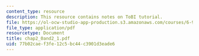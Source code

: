 ```yaml
---
content_type: resource
description: This resource contains notes on ToBI tutorial.
file: https://ol-ocw-studio-app-production.s3.amazonaws.com/courses/6-911-transcribing-prosodic-structure-of-spoken-utterances-with-tobi-january-iap-2006/77b02caef3fe12c5bc44c3901d3eade6_chap2_0and2_1.pdf
file_type: application/pdf
resourcetype: Document
title: chap2_0and2_1.pdf
uid: 77b02cae-f3fe-12c5-bc44-c3901d3eade6
---
```

